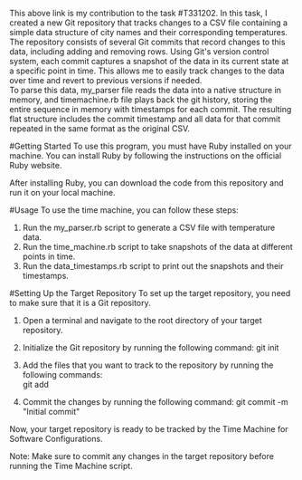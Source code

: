 This above link is my contribution to the task #T331202. In this task, I created a new Git repository that tracks changes to a CSV file containing a simple data structure of city names and their corresponding temperatures. The repository consists of several Git commits that record changes to this data, including adding and removing rows. Using Git's version control system, each commit captures a snapshot of the data in its current state at a specific point in time. This allows me to easily track changes to the data over time and revert to previous versions if needed.                                       
                                                                                                                                                                         To parse this data, my_parser file reads the data into a native structure in memory, and timemachine.rb file plays back the git history, storing the entire sequence in  memory with timestamps for each commit. The resulting flat structure includes the commit timestamp and all data for that commit repeated in the same format as the original CSV.                                                                  
                                                                                                                                                             
#Getting Started
To use this program, you must have Ruby installed on your machine. You can install Ruby by following the instructions on the official Ruby website.

After installing Ruby, you can download the code from this repository and run it on your local machine.

#Usage
To use the time machine, you can follow these steps:

1. Run the my_parser.rb script to generate a CSV file with temperature data.
2. Run the time_machine.rb script to take snapshots of the data at different points in time. 
3. Run the data_timestamps.rb script to print out the snapshots and their timestamps.

#Setting Up the Target Repository
To set up the target repository, you need to make sure that it is a Git repository.

1. Open a terminal and navigate to the root directory of your target repository.
2. Initialize the Git repository by running the following command:
  git init 
  
3. Add the files that you want to track to the repository by running the following commands:  
  git add 
  
4. Commit the changes by running the following command:
  git commit -m "Initial commit"

Now, your target repository is ready to be tracked by the Time Machine for Software Configurations. 

Note: Make sure to commit any changes in the target repository before running the Time Machine script.
